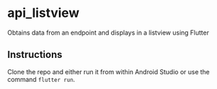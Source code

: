 # api_listview

Obtains data from an endpoint and displays in a listview using Flutter

## Instructions

Clone the repo and either run it from within Android Studio or use the command `flutter run`.